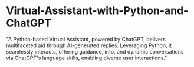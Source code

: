 # Virtual-Assistant-with-Python-and-ChatGPT
"A Python-based Virtual Assistant, powered by ChatGPT, delivers multifaceted aid through AI-generated replies. Leveraging Python, it seamlessly interacts, offering guidance, info, and dynamic conversations via ChatGPT's language skills, enabling diverse user interactions."
